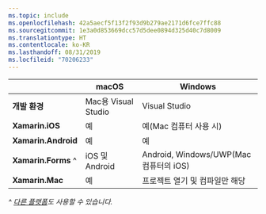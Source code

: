 ```yaml
---
ms.topic: include
ms.openlocfilehash: 42a5aecf5f13f2f93d9b279ae2171d6fce7ffc88
ms.sourcegitcommit: 1e3a0d853669dcc57d5dee0894d325d40c7d8009
ms.translationtype: HT
ms.contentlocale: ko-KR
ms.lasthandoff: 08/31/2019
ms.locfileid: "70206233"
---
```

||macOS|Windows|
|---|---|---|
|**개발 환경**|Mac용 Visual Studio|Visual Studio|
|**Xamarin.iOS**|예|예(Mac 컴퓨터 사용 시)|
|**Xamarin.Android**|예|예|
|**Xamarin.Forms** ^|iOS 및 Android|Android, Windows/UWP(Mac 컴퓨터의 iOS)|
|**Xamarin.Mac**|예|프로젝트 열기 및 컴파일만 해당|

_^ [다른 플랫폼](https://github.com/xamarin/Xamarin.Forms/wiki/Platform-Support)도 사용할 수 있습니다._
